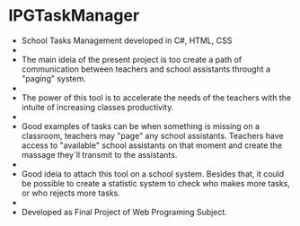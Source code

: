 # IPGTaskManager
- School Tasks Management developed in C#, HTML, CSS
-
- The main ideia of the present project is too create a path of communication between teachers and school assistants throught a "paging" system. 
-
- The power of this tool is to accelerate the needs of the teachers with the intuite of increasing classes productivity.
- 
- Good examples of tasks can be when something is missing on a classroom, teachers may "page" any school assistants. Teachers have access to "available" school assistants on that moment and create the massage they´ll transmit to the assistants.
-
- Good ideia to attach this tool on a school system. Besides that, it could be possible to create a statistic system to check who makes more tasks, or who rejects more tasks.  
-
- Developed as Final Project of Web Programing Subject. 
